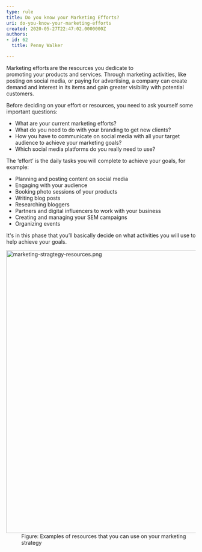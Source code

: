 ```yaml
---
type: rule
title: Do you know your Marketing Efforts?
uri: do-you-know-your-marketing-efforts
created: 2020-05-27T22:47:02.0000000Z
authors:
- id: 62
  title: Penny Walker

---
```




<span class='intro'> <p class="ssw15-rteElement-P">Marketing efforts are the resources&#160;you&#160;dedicate to promoting&#160;your&#160;products and services. Through marketing activities,&#160;like posting on social media,&#160;or paying for advertising,&#160;a company can create demand and interest in its items and gain greater visibility with potential customers.​​​​<br></p> </span>

<p class="ssw15-rteElement-P">​Before deciding on your effort&#160;or&#160;resources,&#160;you need to ask yourself&#160;some important questions&#58;&#160;​<br></p><p></p><ul><li>What are your current marketing efforts?&#160;</li><li>What do you need to do with your branding to get new clients?&#160;&#160;</li><li>How you&#160;have to&#160;communicate on social media with all your target audience to achieve your marketing goals?&#160;&#160;</li><li>Which social media&#160;platforms do&#160;you really need&#160;to use?&#160;<br></li></ul><p class="ssw15-rteElement-P">The ‘effort’&#160;is&#160;the daily tasks you&#160;will&#160;complete to achieve your goals,&#160;for example&#58;&#160;<br></p><ul><li>Planning and posting content on social media&#160;</li><li>Engaging with your audience&#160;</li><li>Booking photo sessions of your products&#160;</li><li>Writing blog posts&#160;</li><li>Researching bloggers&#160;</li><li>Partners and digital influencers to work with your business&#160;</li><li>Creating and managing your SEM campaigns&#160;</li><li>Organizing events<br></li></ul><p class="ssw15-rteElement-P">It's in&#160;this phase&#160;that&#160;you’ll basically decide on what activities you will&#160;use&#160;to help achieve your goals.</p><dl class="image"><dt><img src="/PublishingImages/marketing-stragtegy-resources.png" alt="marketing-stragtegy-resources.png" style="width&#58;750px;" /></dt><dd>Figure&#58; Examples of resources that you can use on your marketing strategy<br></dd></dl>


